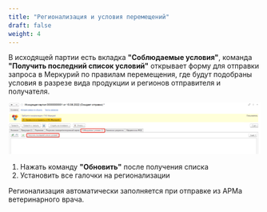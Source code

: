 ```yaml
---
title: "Регионализация и условия перемещений"
draft: false
weight: 4
---
```


В исходящей партии есть вкладка **"Соблюдаемые условия"**, команда **"Получить последний список условий"** открывает форму для отправки запроса в Меркурий по правилам перемещения, где будут подобраны условия в разрезе вида продукции и регионов отправителя и получателя.

[![1][1]][1]

1. Нажать команду **"Обновить"** после получения списка
2. Установить все галочки на регионализации

Регионализация автоматически заполняется при отправке из АРМа ветеринарного врача.

[1]: 1.png
